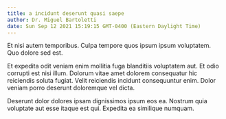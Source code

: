 ```yaml
---
title: a incidunt deserunt quasi saepe
author: Dr. Miguel Bartoletti
date: Sun Sep 12 2021 15:19:15 GMT-0400 (Eastern Daylight Time)
---
```

Et nisi autem temporibus. Culpa tempore quos ipsum ipsum voluptatem. Quo dolore sed est.

 Et expedita odit veniam enim mollitia fuga blanditiis voluptatem aut. Et odio corrupti est nisi illum. Dolorum vitae amet dolorem consequatur hic reiciendis soluta fugiat. Velit reiciendis incidunt consequuntur enim. Dolor veniam porro deserunt doloremque vel dicta.

 Deserunt dolor dolores ipsam dignissimos ipsum eos ea. Nostrum quia voluptate aut esse itaque est qui. Expedita ea similique numquam.